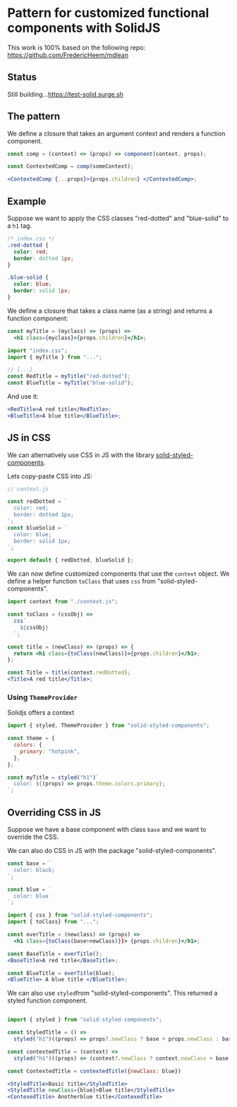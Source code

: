 # Pattern for customized functional components with SolidJS

This work is 100% based on the following repo: <https://github.com/FredericHeem/mdlean>

## Status

Still building...<https://test-solid.surge.sh>

## The pattern

We define a closure that takes an argument context and renders a function component.

```jsx
const comp = (context) => (props) => component(context, props);

const ContextedComp = comp(someContext);

<ContextedComp {...props}>{props.children} </ContextedComp>;
```

## Example

Suppose we want to apply the CSS classes "red-dotted" and "blue-solid" to a `h1` tag.

```css
/* index.css */
.red-dotted {
  color: red;
  border: dotted 1px;
}

.blue-solid {
  color: blue;
  border: solid 1px;
}
```

We define a closure that takes a class name (as a string) and returns a function component:

```jsx
const myTitle = (myclass) => (props) =>
  <h1 class={myclass}>{props.children}</h1>;
```

```jsx
import "index.css";
import { myTitle } from "...";

// [...]
const RedTitle = myTitle("red-dotted");
const BlueTitle = myTitle("blue-solid");
```

And use it:

```jsx
<RedTitle>A red title</RedTitle>;
<BlueTitle>A blue title</BlueTitle>;
```

## JS in CSS

We can alternatively use CSS in JS with the library [solid-styled-components](https://github.com/solidjs/solid-styled-components).

Lets copy-paste CSS into JS:

```js
// context.js

const redDotted = `
  color: red;
  border: dotted 1px;
`;
const blueSolid = `
  color: blue;
  border: solid 1px;
`;

export default { redDotted, blueSolid };
```

We can now define customized components that use the `context` object. We define a helper function `toClass` that uses `css` from "solid-styled-components".

```jsx
import context from "./context.js";

const toClass = (cssObj) =>
  css`
    ${cssObj}
  `;

const title = (newClass) => (props) => {
  return <h1 class={toClass(newClass)}>{props.children}</h1>;
};

const Title = title(context.redDotted);
<Title>A red title</Title>;
```

### Using `ThemeProvider`

Solidjs offers a context

```js
import { styled, ThemeProvider } from "solid-styled-components";

const theme = {
  colors: {
    primary: "hotpink",
  },
};

const myTitle = styled("h1")`
  color: ${(props) => props.theme.colors.primary};
`;
```

## Overriding CSS in JS

Suppose we have a base component with class `base` and we want to override the CSS.

We can also do CSS in JS with the package "solid-styled-components".

```js
const base = `
  color: black;
`;

const blue = `
  color: blue
`;
```

```jsx
import { css } from "solid-styled-components";
import { toClass} from "...";

const overTitle = (newclass) => (props) =>
  <h1 class={toClass(base+newClass)}}> {props.children}</h1>;

const BaseTitle = overTitle();
<BaseTitle>A red title</BaseTitle>;

const BlueTitle = overTitle(blue);
<BlueTitle> A blue title </BlueTitle>;
```

We can also use `styled`from "solid-styled-components". This returned a styled function component.

```jsx

import { styled } from "solid-styled-components";

const StyledTitle = () =>
  styled("h1")((props) => props?.newClass ? base + props.newClass : base});

const contextedTitle = (context) =>
  styled("h1")((props) => (context?.newClass ? context.newClass + base : base));

const ContextedTitle = contextedTitle({newClass: blue})

<StyledTitle>Basic title</StyledTitle>
<StyledTitle newClass={blue}>Blue title</StyledTitle>
<ContexedTitle> Anotherblue title</ContexedTitle>
```
